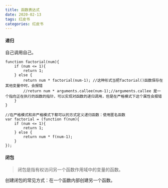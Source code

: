 ```yaml
---
title: 函数表达式
date: 2020-02-13
tags: 红皮书
categories: 红皮书
---
```


#### 递归

自己调用自己。

```
function factorial(num){
    if (num <= 1){
        return 1;
    } else {
        return num * factorial(num-1); //这种形式当把factorial()函数保存在其他变量中时，会报错
        //return num * arguments.callee(num-1);//arguments.callee 是一个指向正在执行的函数的指针，可以实现对函数的递归调用，但是在严格模式下这个属性会报错
    }
}

//在严格模式和非严格模式下都可以的方式定义递归函数：使用匿名函数
var factorial = (function f(num){
    if (num <= 1){
        return 1;
    } else {
        return num * f(num-1);
    }
});
```

#### 闭包

> 闭包是指有权访问另一个函数作用域中的变量的函数。

创建闭包的常见方式：在一个函数内部创建另一个函数。
